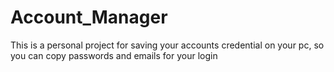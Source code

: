 # Account_Manager
This is a personal project for saving your accounts credential on your pc, so you can copy passwords and emails for your login
